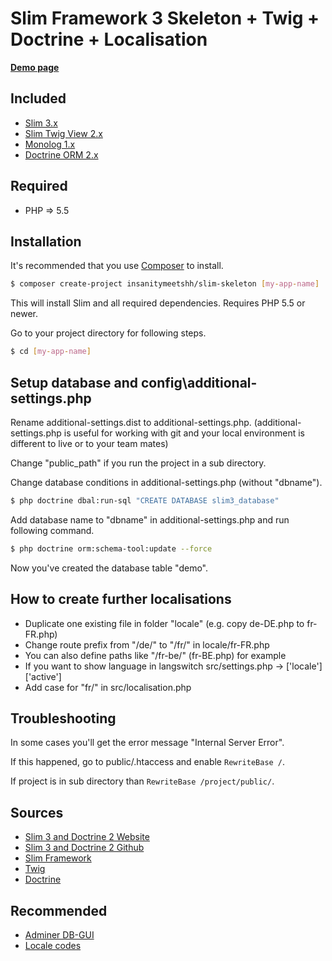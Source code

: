 # Slim Framework 3 Skeleton + Twig + Doctrine + Localisation

[**Demo page**](http://slim3.insanitymeetshh.net)

## Included
* [Slim 3.x](https://www.slimframework.com)
* [Slim Twig View 2.x](https://github.com/slimphp/Twig-View)
* [Monolog 1.x](https://seldaek.github.io/monolog/)
* [Doctrine ORM 2.x](https://packagist.org/packages/doctrine/orm)

## Required
* PHP => 5.5

## Installation

It's recommended that you use [Composer](https://getcomposer.org/) to install.

```bash
$ composer create-project insanitymeetshh/slim-skeleton [my-app-name]
```

This will install Slim and all required dependencies. Requires PHP 5.5 or newer.

Go to your project directory for following steps.

```bash
$ cd [my-app-name]
```

## Setup database and config\additional-settings.php 
Rename additional-settings.dist to additional-settings.php.
(additional-settings.php is useful for working with git and your local environment is different to live or to your team mates)

Change "public_path" if you run the project in a sub directory.

Change database conditions in additional-settings.php (without "dbname").
```bash
$ php doctrine dbal:run-sql "CREATE DATABASE slim3_database"
```

Add database name to "dbname" in additional-settings.php and run following command.
```bash
$ php doctrine orm:schema-tool:update --force
```
Now you've created the database table "demo".

## How to create further localisations
* Duplicate one existing file in folder "locale" (e.g. copy de-DE.php to fr-FR.php)
* Change route prefix from "/de/" to "/fr/" in locale/fr-FR.php
* You can also define paths like "/fr-be/" (fr-BE.php) for example
* If you want to show language in langswitch src/settings.php -> ['locale']['active']
* Add case for "fr/" in src/localisation.php

## Troubleshooting
In some cases you'll get the error message "Internal Server Error".

If this happened, go to public/.htaccess and enable `RewriteBase /`.

If project is in sub directory than `RewriteBase /project/public/`.

## Sources
* [Slim 3 and Doctrine 2 Website](http://blog.sub85.com/slim-3-with-doctrine-2.html)
* [Slim 3 and Doctrine 2 Github](https://github.com/matthewfedak/slim-3-doctrine-2)
* [Slim Framework](https://www.slimframework.com/)
* [Twig](https://twig.symfony.com/)
* [Doctrine](http://docs.doctrine-project.org/en/latest/)

## Recommended
* [Adminer DB-GUI](https://www.adminer.org/)
* [Locale codes](https://msdn.microsoft.com/en-us/library/ee825488.aspx)
